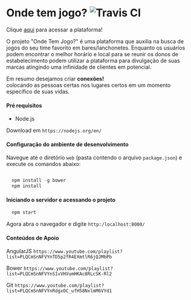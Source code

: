 # Onde tem jogo? ![Travis CI](https://travis-ci.org/ondetemjogo/ondetemjogo.svg?branch=master)

Clique <a href="https://ondetemjogo.herokuapp.com/" target="_blank">aqui</a> para acessar a plataforma!

O projeto "Onde Tem Jogo?" é uma plataforma que auxilia na busca de jogos do seu time favorito em bares/lanchonetes.
Enquanto os usuários podem encontrar o melhor horário e local para se reunir os donos de estabelecimento podem utilizar a plataforma para divulgação de suas marcas atingindo uma infinidade de clientes em potencial.

Em resumo desejamos criar **conexões!**     
colocando as pessoas certas nos lugares certos em um momento específico de suas vidas.


#### Pré requisitos

* Node.js

Download em `https://nodejs.org/en/`

#### Configuração do ambiente de desenvolvimento

Navegue até o diretório `web` (pasta contendo o arquivo `package.json`) e execute os comandos abaixo:

```JavaScript

  npm install -g bower
  npm install

```

#### Iniciando o servidor e acessando o projeto

```JavaScript
  npm start
```

Agora abra o navegador e digite `http:/localhost:8000/`

#### Conteúdos de Apoio

AngularJS `https://www.youtube.com/playlist?list=PLQCmSnNFVYnTD5p2fR4EXmtlR6jQJMbPb`

Bower `https://www.youtube.com/playlist?list=PLQCmSnNFVYnS1vVHVumHKAc8RLcSK-Rl2`

Git `https://www.youtube.com/playlist?list=PLQCmSnNFVYnRdgxOC_ufH58NxlmM6VYd1`

